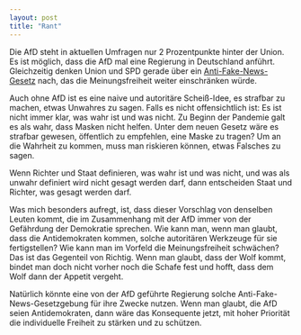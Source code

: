 ```yaml
---
layout: post
title: "Rant"
---
```

Die AfD steht in aktuellen Umfragen nur 2 Prozentpunkte hinter der Union. Es ist möglich, dass die AfD mal eine Regierung in Deutschland anführt. Gleichzeitig denken Union und SPD gerade über ein [Anti-Fake-News-Gesetz](https://www.t-online.de/nachrichten/deutschland/innenpolitik/id_100655496/union-und-spd-wollen-offenbar-schaerfer-gegen-fake-news-vorgehen.html) nach, das die Meinungsfreiheit weiter einschränken würde.

Auch ohne AfD ist es eine naive und autoritäre Scheiß-Idee, es strafbar zu machen, etwas Unwahres zu sagen. Falls es nicht offensichtlich ist: Es ist nicht immer klar, was wahr ist und was nicht. Zu Beginn der Pandemie galt es als wahr, dass Masken nicht helfen. Unter dem neuen Gesetz wäre es strafbar gewesen, öffentlich zu empfehlen, eine Maske zu tragen? Um an die Wahrheit zu kommen, muss man riskieren können, etwas Falsches zu sagen.

Wenn Richter und Staat definieren, was wahr ist und was nicht, und was als unwahr definiert wird nicht gesagt werden darf, dann entscheiden Staat und Richter, was gesagt werden darf.

Was mich besonders aufregt, ist, dass dieser Vorschlag von denselben Leuten kommt, die im Zusammenhang mit der AfD immer von der Gefährdung der Demokratie sprechen. Wie kann man, wenn man glaubt, dass die Antidemokraten kommen, solche autoritären Werkzeuge für sie fertigstellen? Wie kann man im Vorfeld die Meinungsfreiheit schwächen? Das ist das Gegenteil von Richtig. Wenn man glaubt, dass der Wolf kommt, bindet man doch nicht vorher noch die Schafe fest und hofft, dass dem Wolf dann der Appetit vergeht.

Natürlich könnte eine von der AfD geführte Regierung solche Anti-Fake-News-Gesetzgebung für ihre Zwecke nutzen. Wenn man glaubt, die AfD seien Antidemokraten, dann wäre das Konsequente jetzt, mit hoher Priorität die individuelle Freiheit zu stärken und zu schützen.